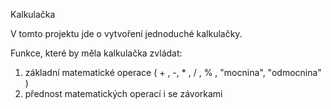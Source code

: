 Kalkulačka

V tomto projektu jde o vytvoření jednoduché kalkulačky.

Funkce, které by měla kalkulačka zvládat:
1. základní matematické operace ( + , -, * , / , % , "mocnina", "odmocnina" )
2. přednost matematických operací i se závorkami
